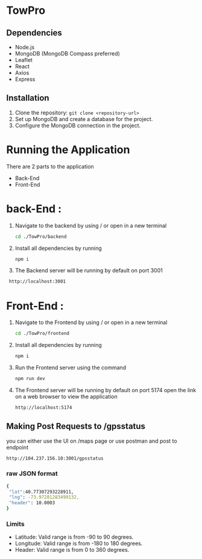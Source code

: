 # TowPro

## Dependencies

- Node.js
- MongoDB (MongoDB Compass preferred)
- Leaflet
- React
- Axios
- Express

## Installation

1. Clone the repository: `git clone <repository-url>`
2. Set up MongoDB and create a database for the project.
3. Configure the MongoDB connection in the project.

# Running the Application

There are 2 parts to the application

- Back-End
- Front-End

# back-End :

1. Navigate to the backend by using / or open in a new terminal

   ```bash
   cd ./TowPro/backend
   ```

2. Install all dependencies by running

   ```bash
   npm i
   ```

3. The Backend server will be running by default on port 3001

```bash
 http://localhost:3001
```

# Front-End :

1. Navigate to the Frontend by using / or open in a new terminal

   ```bash
   cd ./TowPro/frontend
   ```

2. Install all dependencies by running

   ```bash
   npm i
   ```

3. Run the Frontend server using the command

   ```bash
   npm run dev
   ```

4. The Frontend server will be running by default on port 5174
   open the link on a web browser to view the application

   ```bash
   http://localhost:5174
   ```

## Making Post Requests to /gpsstatus

you can either use the UI on /maps page
or use postman and post to endpoint

```bash
http://104.237.156.10:3001/gpsstatus
```

### raw JSON format

```bash
{
 "lat":40.77307293228911,
 "lng": -73.97281283499132,
 "header": 10.0003
}

```

### Limits

- Latitude: Valid range is from -90 to 90 degrees.
- Longitude: Valid range is from -180 to 180 degrees.
- Header: Valid range is from 0 to 360 degrees.
